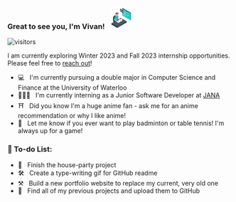 <!--
**gvivan/gvivan** is a ✨ _special_ ✨ repository because its `README.md` (this file) appears on your GitHub profile.

Here are some ideas to get you started:

- 🔭 I’m currently working on ...
- 🌱 I’m currently learning ...
- 👯 I’m looking to collaborate on ...
- 🤔 I’m looking for help with ...
- 💬 Ask me about ...
- 📫 How to reach me: ...
- 😄 Pronouns: ...
- ⚡ Fun fact: ...
-->

### Great to see you, I'm Vivan!  &nbsp; <img src="./assets/developer.gif" width="50">
![visitors](https://visitor-badge-reloaded.herokuapp.com/badge?page_id=gvivan.gvivan&text=Visits&color=6DC3D3)

I am currently exploring Winter 2023 and Fall 2023 internship opportunities. Please feel free to [reach out](https://www.linkedin.com/in/gvivan/)!
- 💻 &nbsp; I'm currently pursuing a double major in Computer Science and Finance at the University of Waterloo
- 🧑🏻‍💻 &nbsp; I'm currently interning as a Junior Software Developer at [JANA](https://www.janacorporation.com)
- ⛩️ &nbsp; Did you know I'm a huge anime fan - ask me for an anime recommendation or why I like anime! 
- 🏸 &nbsp; Let me know if you ever want to play badminton or table tennis! I'm always up for a game!

### 📝 To-do List: 
- 🔨 &nbsp; Finish the house-party project
- 🛠️ &nbsp; Create a type-writing gif for GitHub readme 
- ⚒️ &nbsp; Build a new portfolio website to replace my current, very old one
- 🧰 &nbsp; Find all of my previous projects and upload them to GitHub
